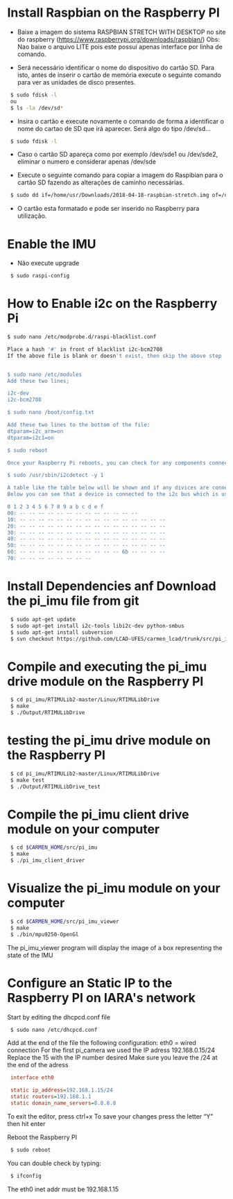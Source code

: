 # Install Raspbian on the Raspberry PI

- Baixe a imagem do sistema RASPBIAN STRETCH WITH DESKTOP no site do raspberry (https://www.raspberrypi.org/downloads/raspbian/)
Obs: Nao baixe o arquivo LITE pois este possui apenas interface por linha de comando.

- Será necessário identificar o nome do dispositivo do cartão SD. Para isto, antes de inserir o cartão de memória execute o seguinte comando para ver as unidades de disco presentes.

```bash
 $ sudo fdisk -l
 ou
 $ ls -la /dev/sd*
```
- Insira o cartão e execute novamente o comando de forma a identificar o nome do cartao de SD que irá aparecer. Será algo do tipo /dev/sd...

```bash
 $ sudo fdisk -l
```

- Caso o cartão SD apareça como por exemplo /dev/sde1 ou /dev/sde2, eliminar o numero e considerar apenas /dev/sde 

- Execute o seguinte comando para copiar a imagem do Raspibian para o cartão SD fazendo as alterações de caminho necessárias.

```bash
 $ sudo dd if=/home/usr/Downloads/2018-04-18-raspbian-stretch.img of=/dev/sd...
```

- O cartão esta formatado e pode ser inserido no Raspberry para utilização.


# Enable the IMU

- Não execute upgrade

```bash
 $ sudo raspi-config
```


# How to Enable i2c on the Raspberry Pi

```bash
$ sudo nano /etc/modprobe.d/raspi-blacklist.conf

Place a hash '#' in front of blacklist i2c-bcm2708
If the above file is blank or doesn't exist, then skip the above step


$ sudo nano /etc/modules
Add these two lines;

i2c-dev
i2c-bcm2708

$ sudo nano /boot/config.txt

Add these two lines to the bottom of the file:
dtparam=i2c_arm=on
dtparam=i2c1=on

$ sudo reboot

Once your Raspberry Pi reboots, you can check for any components connected to the i2c bus by using i2cdetect;

$ sudo /usr/sbin/i2cdetect -y 1

A table like the table below will be shown and if any divices are connected, thier address will be shown. 
Below you can see that a device is connected to the i2c bus which is using the address of 0x6b.

0 1 2 3 4 5 6 7 8 9 a b c d e f
00: -- -- -- -- -- -- -- -- -- -- -- -- --
10: -- -- -- -- -- -- -- -- -- -- -- -- -- -- -- --
20: -- -- -- -- -- -- -- -- -- -- -- -- -- -- -- --
30: -- -- -- -- -- -- -- -- -- -- -- -- -- -- -- --
40: -- -- -- -- -- -- -- -- -- -- -- -- -- -- -- --
50: -- -- -- -- -- -- -- -- -- -- -- -- -- -- -- --
60: -- -- -- -- -- -- -- -- -- -- -- 6b -- -- -- --
70: -- -- -- -- -- -- -- --
```
# Install Dependencies anf Download the pi_imu file from git

```bash
 $ sudo apt-get update
 $ sudo apt-get install i2c-tools libi2c-dev python-smbus
 $ sudo apt-get install subversion
 $ svn checkout https://github.com/LCAD-UFES/carmen_lcad/trunk/src/pi_imu
```

# Compile and executing the pi_imu drive module on the Raspberry PI

```bash
 $ cd pi_imu/RTIMULib2-master/Linux/RTIMULibDrive
 $ make
 $ ./Output/RTIMULibDrive 
```

# testing the pi_imu drive module on the Raspberry PI

```bash
 $ cd pi_imu/RTIMULib2-master/Linux/RTIMULibDrive
 $ make test
 $ ./Output/RTIMULibDrive_test 
```

# Compile the pi_imu client drive module on your computer

```bash
 $ cd $CARMEN_HOME/src/pi_imu
 $ make
 $ ./pi_imu_client_driver
```

# Visualize the pi_imu module on your computer

```bash
 $ cd $CARMEN_HOME/src/pi_imu_viewer
 $ make
 $ ./bin/mpu9250-OpenGl 
```

 The pi_imu_viewer program will display the image of a box representing the state of the IMU


# Configure an Static IP to the Raspberry PI on IARA's network
 
 Start by editing the dhcpcd.conf file
 
```bash
 $ sudo nano /etc/dhcpcd.conf
```

 Add at the end of the file the following configuration:
 eth0 = wired connection
 For the first pi_camera we used the IP adress 192.168.0.15/24
 Replace the 15 with the IP number desired
 Make sure you leave the /24 at the end of the adress
 
```ini
 interface eth0

 static ip_address=192.168.1.15/24
 static routers=192.168.1.1
 static domain_name_servers=8.8.8.8
```

 To exit the editor, press ctrl+x
 To save your changes press the letter “Y” then hit enter
 
 Reboot the Raspberry PI
 
```bash
 $ sudo reboot
```

 You can double check by typing:
 
```bash
 $ ifconfig
```

 The eth0 inet addr must be 192.168.1.15
